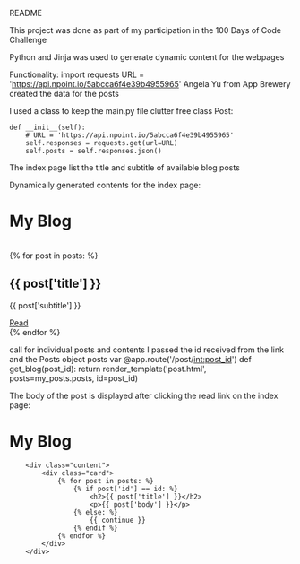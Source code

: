 README

This project was done as part of my participation in the 100 Days of Code Challenge

Python and Jinja was used to generate dynamic content for the webpages

Functionality:
import requests
URL = 'https://api.npoint.io/5abcca6f4e39b4955965'
Angela Yu from App Brewery created the data for the posts

I used a class to keep the main.py file clutter free
class Post:

    def __init__(self):
        # URL = 'https://api.npoint.io/5abcca6f4e39b4955965'
        self.responses = requests.get(url=URL)
        self.posts = self.responses.json()

The index page list the title and subtitle of available blog posts

Dynamically generated contents for the index page:
<div class="wrapper">
    <div class="top">
        <div class="title"><h1>My Blog</h1></div>
    </div>
    <br>
    {% for post in posts: %}
        <div class="content">
            <div class="card">
                <h2>{{ post['title'] }}</h2>
                <p class="text">{{ post['subtitle'] }} </p>
                <a href="{{ url_for('get_blog', post_id=post['id']) }}">Read</a>
            </div>
        </div>
    {% endfor %}

</div>

call for individual posts and contents
I passed the id received from the link and the Posts object posts var
@app.route('/post/<int:post_id>')
def get_blog(post_id):
    return render_template('post.html', posts=my_posts.posts, id=post_id)

The body of the post is displayed after clicking the read link on the index page:

<div class="wrapper">
    <div class="top">
        <div class="title"><h1>My Blog</h1></div>
    </div>

        <div class="content">
            <div class="card">
                {% for post in posts: %}
                    {% if post['id'] == id: %}
                        <h2>{{ post['title'] }}</h2>
                        <p>{{ post['body'] }}</p>
                    {% else: %}
                        {{ continue }}
                    {% endif %}
                {% endfor %}
            </div>
        </div>

</div>
